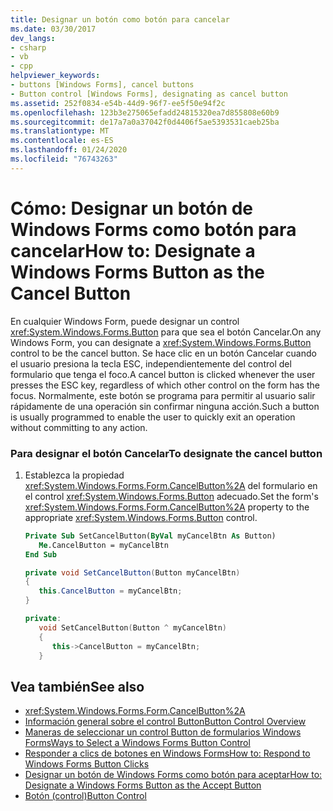 ```yaml
---
title: Designar un botón como botón para cancelar
ms.date: 03/30/2017
dev_langs:
- csharp
- vb
- cpp
helpviewer_keywords:
- buttons [Windows Forms], cancel buttons
- Button control [Windows Forms], designating as cancel button
ms.assetid: 252f0834-e54b-44d9-96f7-ee5f50e94f2c
ms.openlocfilehash: 123b3e275065efadd24815320ea7d855808e60b9
ms.sourcegitcommit: de17a7a0a37042f0d4406f5ae5393531caeb25ba
ms.translationtype: MT
ms.contentlocale: es-ES
ms.lasthandoff: 01/24/2020
ms.locfileid: "76743263"
---
```

# <a name="how-to-designate-a-windows-forms-button-as-the-cancel-button"></a><span data-ttu-id="44fd7-102">Cómo: Designar un botón de Windows Forms como botón para cancelar</span><span class="sxs-lookup"><span data-stu-id="44fd7-102">How to: Designate a Windows Forms Button as the Cancel Button</span></span>
<span data-ttu-id="44fd7-103">En cualquier Windows Form, puede designar un control <xref:System.Windows.Forms.Button> para que sea el botón Cancelar.</span><span class="sxs-lookup"><span data-stu-id="44fd7-103">On any Windows Form, you can designate a <xref:System.Windows.Forms.Button> control to be the cancel button.</span></span> <span data-ttu-id="44fd7-104">Se hace clic en un botón Cancelar cuando el usuario presiona la tecla ESC, independientemente del control del formulario que tenga el foco.</span><span class="sxs-lookup"><span data-stu-id="44fd7-104">A cancel button is clicked whenever the user presses the ESC key, regardless of which other control on the form has the focus.</span></span> <span data-ttu-id="44fd7-105">Normalmente, este botón se programa para permitir al usuario salir rápidamente de una operación sin confirmar ninguna acción.</span><span class="sxs-lookup"><span data-stu-id="44fd7-105">Such a button is usually programmed to enable the user to quickly exit an operation without committing to any action.</span></span>  
  
### <a name="to-designate-the-cancel-button"></a><span data-ttu-id="44fd7-106">Para designar el botón Cancelar</span><span class="sxs-lookup"><span data-stu-id="44fd7-106">To designate the cancel button</span></span>  
  
1. <span data-ttu-id="44fd7-107">Establezca la propiedad <xref:System.Windows.Forms.Form.CancelButton%2A> del formulario en el control <xref:System.Windows.Forms.Button> adecuado.</span><span class="sxs-lookup"><span data-stu-id="44fd7-107">Set the form's <xref:System.Windows.Forms.Form.CancelButton%2A> property to the appropriate <xref:System.Windows.Forms.Button> control.</span></span>  
  
    ```vb  
    Private Sub SetCancelButton(ByVal myCancelBtn As Button)  
       Me.CancelButton = myCancelBtn  
    End Sub  
    ```  
  
    ```csharp  
    private void SetCancelButton(Button myCancelBtn)  
    {  
       this.CancelButton = myCancelBtn;  
    }  
    ```  
  
    ```cpp  
    private:  
       void SetCancelButton(Button ^ myCancelBtn)  
       {  
          this->CancelButton = myCancelBtn;  
       }  
    ```  
  
## <a name="see-also"></a><span data-ttu-id="44fd7-108">Vea también</span><span class="sxs-lookup"><span data-stu-id="44fd7-108">See also</span></span>

- <xref:System.Windows.Forms.Form.CancelButton%2A>
- [<span data-ttu-id="44fd7-109">Información general sobre el control Button</span><span class="sxs-lookup"><span data-stu-id="44fd7-109">Button Control Overview</span></span>](button-control-overview-windows-forms.md)
- [<span data-ttu-id="44fd7-110">Maneras de seleccionar un control Button de formularios Windows Forms</span><span class="sxs-lookup"><span data-stu-id="44fd7-110">Ways to Select a Windows Forms Button Control</span></span>](ways-to-select-a-windows-forms-button-control.md)
- [<span data-ttu-id="44fd7-111">Responder a clics de botones en Windows Forms</span><span class="sxs-lookup"><span data-stu-id="44fd7-111">How to: Respond to Windows Forms Button Clicks</span></span>](how-to-respond-to-windows-forms-button-clicks.md)
- [<span data-ttu-id="44fd7-112">Designar un botón de Windows Forms como botón para aceptar</span><span class="sxs-lookup"><span data-stu-id="44fd7-112">How to: Designate a Windows Forms Button as the Accept Button</span></span>](how-to-designate-a-windows-forms-button-as-the-accept-button.md)
- [<span data-ttu-id="44fd7-113">Botón (control)</span><span class="sxs-lookup"><span data-stu-id="44fd7-113">Button Control</span></span>](button-control-windows-forms.md)
